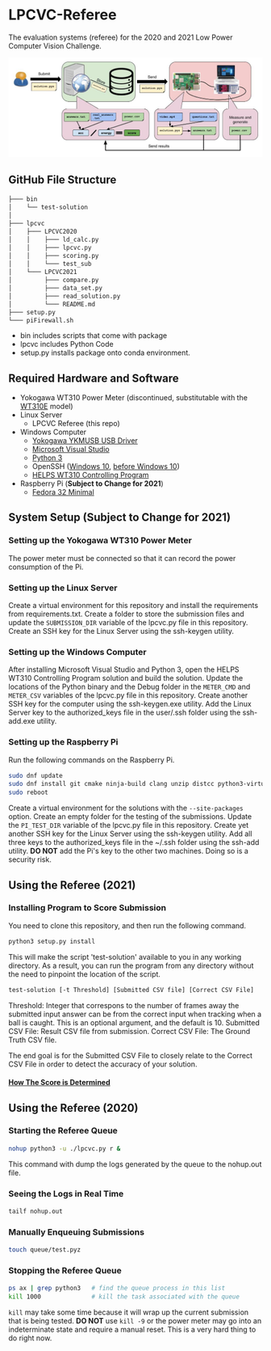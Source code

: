 # LPCVC-Referee
The evaluation systems (referee) for the 2020 and 2021 Low Power Computer Vision Challenge.

![Workflow Components and Layout](.github/pictures/workflow.jpg)

## GitHub File Structure

```.
├─── bin 
│    └── test-solution 
│
├─── lpcvc 
│    ├─── LPCVC2020 
│    │    ├─── ld_calc.py 
│    │    ├─── lpcvc.py 
│    │    ├─── scoring.py 
│    │    └─── test_sub 
│    └─── LPCVC2021 
│         ├─── compare.py 
│         ├─── data_set.py 
│         ├─── read_solution.py 
│         └─── README.md 
├─── setup.py 
└─── piFirewall.sh 
```
- bin includes scripts that come with package
- lpcvc includes Python Code
- setup.py installs package onto conda environment.

## Required Hardware and Software
 - Yokogawa WT310 Power Meter (discontinued, substitutable with the [WT310E](https://www.electro-meters.com/yokogawa/yokogawa-power-meters/wt300e/) model)
 - Linux Server
   - LPCVC Referee (this repo)
 - Windows Computer
   - [Yokogawa YKMUSB USB Driver](https://tmi.yokogawa.com/us/library/documents-downloads/software/usb-driver/)
   - [Microsoft Visual Studio](https://visualstudio.microsoft.com/downloads/)
   - [Python 3](https://www.python.org/downloads/windows/)
   - OpenSSH ([Windows 10](https://docs.microsoft.com/en-us/windows-server/administration/openssh/openssh_install_firstuse), [before Windows 10](https://github.com/PowerShell/openssh-portable/releases))
   - [HELPS WT310 Controlling Program](https://github.com/anivegesana/WT310)
 - Raspberry Pi (__Subject to Change for 2021__)
   - [Fedora 32 Minimal](https://fedoraproject.org/wiki/Architectures/ARM/Raspberry_Pi)

## System Setup (__Subject to Change for 2021__)

### Setting up the Yokogawa WT310 Power Meter
The power meter must be connected so that it can record the power consumption of the Pi.

### Setting up the Linux Server
Create a virtual environment for this repository and install the requirements from requirements.txt. Create a folder to store the submission files and update the `SUBMISSION_DIR` variable of the lpcvc.py file in this repository.
Create an SSH key for the Linux Server using the ssh-keygen utility.

### Setting up the Windows Computer
After installing Microsoft Visual Studio and Python 3, open the HELPS WT310 Controlling Program solution and build the solution. Update the locations of the Python binary and the Debug folder in the `METER_CMD` and `METER_CSV` variables of the lpcvc.py file in this repository.
Create another SSH key for the computer using the ssh-keygen.exe utility. Add the Linux Server key to the authorized_keys file in the user/.ssh folder using the ssh-add.exe utility.

### Setting up the Raspberry Pi
Run the following commands on the Raspberry Pi.
```bash
sudo dnf update
sudo dnf install git cmake ninja-build clang unzip distcc python3-virtualenv python3-devel python3-opencv python-pillow gstreamer1-plugins-base gstreamer1-plugins-good
sudo reboot
```
Create a virtual environment for the solutions with the `--site-packages` option. Create an empty folder for the testing of the submissions. Update the `PI_TEST_DIR` variable of the lpcvc.py file in this repository.
Create yet another SSH key for the Linux Server using the ssh-keygen utility. Add all three keys to the authorized_keys file in the ~/.ssh folder using the ssh-add utility.
__DO NOT__ add the Pi's key to the other two machines. Doing so is a security risk.

## Using the Referee (2021)

### Installing Program to Score Submission
You need to clone this repository, and then run the following command.
```bash
python3 setup.py install
```
This will make the script 'test-solution' available to you in any working directory. As a result, you can run the program from any directory without the need to pinpoint the location of the script.

```bash
test-solution [-t Threshold] [Submitted CSV file] [Correct CSV File]
```
Threshold: Integer that correspons to the number of frames away the submitted input answer can be from the correct input when tracking when a ball is caught. This is an optional argument, and the default is 10.
Submitted CSV File: Result CSV file from submission.
Correct CSV File: The Ground Truth CSV file.

The end goal is for the Submitted CSV File to closely relate to the Correct CSV File in order to detect the accuracy of your solution.  

#### [How The Score is Determined](lpcvc/LPCVC2021/README.md)

## Using the Referee (2020)

### Starting the Referee Queue
```bash
nohup python3 -u ./lpcvc.py r &
```
This command with dump the logs generated by the queue to the nohup.out file.

### Seeing the Logs in Real Time
```bash
tailf nohup.out
```

### Manually Enqueuing Submissions
```bash
touch queue/test.pyz
```

### Stopping the Referee Queue
```bash
ps ax | grep python3   # find the queue process in this list
kill 1000              # kill the task associated with the queue
```
`kill` may take some time because it will wrap up the current submission that is being tested. __DO NOT__ use `kill -9` or the power meter may go into an indeterminate state and require a manual reset. This is a very hard thing to do right now.
